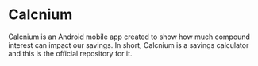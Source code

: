 # Calcnium

Calcnium is an Android mobile app created to show how much compound interest can impact our savings. In short, Calcnium is a savings calculator
and this is the official repository for it. 
